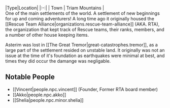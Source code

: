 |Type|Location|
|:-:|
| Town | Triam Mountains |
<br/>
One of the main settlements of the world. A settlement of new beginnings for up and coming adventurers! A long time ago it originally housed the [[Rescue Team Alliance|organizations.rescue-team-alliance]] \(AKA. RTA), the organization that kept track of Rescue teams, their ranks, members, and a number of other house keeping items.

Asterim was lost in [[The Great Tremor|great-catastrophes.tremor]], as a large part of the settlement resided on unstable land. It originally was not an issue at the time of it's foundation as earthquakes were minimal at best, and times they did occur the damange was negligable.

## Notable People
- [[Vincent|people.npc.vincent]] (Founder, Former RTA board member)
- [[Akko|people.npc.akko]]
- [[Shelia|people.npc.minor.shelia]]
